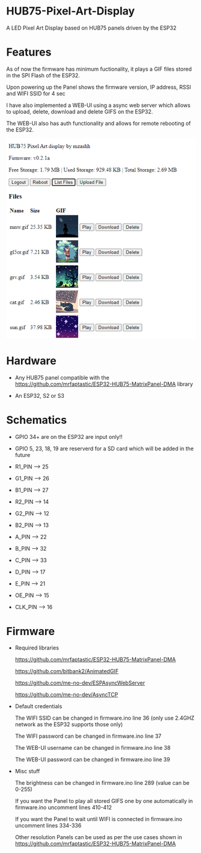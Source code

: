 # HUB75-Pixel-Art-Display
A LED Pixel Art Display based on HUB75 panels driven by the ESP32

# Features
As of now the firmware has minimum fuctionality, it plays a GIF files stored in the SPI Flash of the ESP32.

Upon powering up the Panel shows the firmware version, IP address, RSSI and WIFI SSID for 4 sec

I have also implemented a WEB-UI using a async web server which allows to upload, delete, download and delete GIFS on the ESP32.

The WEB-UI also has auth functionality and allows for remote rebooting of the ESP32.

![alt text](https://github.com/mzashh/HUB75-Pixel-Art-Display/blob/6dd2d68b21905c8d801fee8adb18e6ca6addbe45/images/UI.png)

# Hardware
* Any HUB75 panel compatible with the https://github.com/mrfaptastic/ESP32-HUB75-MatrixPanel-DMA library

* An ESP32, S2 or S3 

# Schematics
* GPIO 34+ are on the ESP32 are input only!!
* GPIO 5, 23, 18, 19 are reserverd for a SD card which will be added in the future

* R1_PIN --> 25
* G1_PIN --> 26
* B1_PIN --> 27
* R2_PIN --> 14
* G2_PIN --> 12
* B2_PIN --> 13
* A_PIN --> 22
* B_PIN --> 32
* C_PIN --> 33
* D_PIN --> 17
* E_PIN --> 21
* OE_PIN --> 15
* CLK_PIN --> 16

# Firmware
* Required libraries

  https://github.com/mrfaptastic/ESP32-HUB75-MatrixPanel-DMA
  
  https://github.com/bitbank2/AnimatedGIF
  
  https://github.com/me-no-dev/ESPAsyncWebServer
  
  https://github.com/me-no-dev/AsyncTCP
  
* Default credentials
  
  The WIFI SSID can be changed in firmware.ino line 36 (only use 2.4GHZ network as the ESP32 supports those only)
  
  The WIFI password can be changed in firmware.ino line 37
  
  The WEB-UI username can be changed in firmware.ino line 38
  
  The WEB-UI password can be changed in firmware.ino line 39
  
* Misc stuff
    
  The brightness can be changed in firmware.ino line 289 (value can be 0-255)
    
  If you want the Panel to play all stored GIFS one by one automatically in firmware.ino uncomment lines 410-412
    
  If you want the Panel to wait until WIFI is connected in firmware.ino uncomment lines 334-336
    
  Other resolution Panels can be used as per the use cases shown in https://github.com/mrfaptastic/ESP32-HUB75-MatrixPanel-DMA    
    
  
   
  

